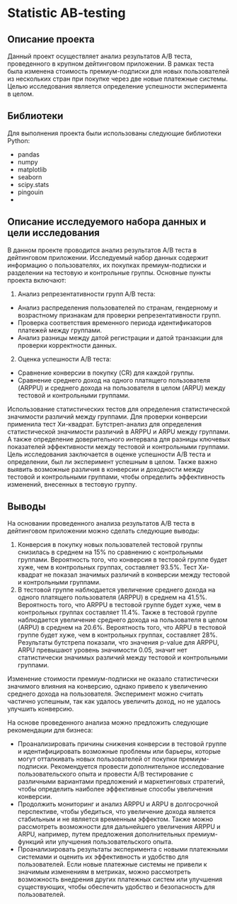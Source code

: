 # Statistic AB-testing

## Описание проекта
Данный проект осуществляет анализ результатов A/B теста, проведенного в крупном дейтинговом приложении. В рамках теста была изменена стоимость премиум-подписки для новых пользователей из нескольких стран при покупке через две новые платежные системы. Целью исследования является определение успешности эксперимента в целом.

## Библиотеки
Для выполнения проекта были использованы следующие библиотеки Python:
- pandas
- numpy
- matplotlib
- seaborn
- scipy.stats
- pingouin
- 
## Описание исследуемого набора данных и цели исследования
В данном проекте проводится анализ результатов A/B теста в дейтинговом приложении. Исследуемый набор данных содержит информацию о пользователях, их покупках премиум-подписки и разделении на тестовую и контрольные группы.
Основные пункты проекта включают:
1. Анализ репрезентативности групп A/B теста:
- Анализ распределения пользователей по странам, гендерному и возрастному признакам для проверки репрезентативности групп.
- Проверка соответствия временного периода идентификаторов платежей между группами.
- Анализ разницы между датой регистрации и датой транзакции для проверки корректности данных.
2. Оценка успешности A/B теста:
- Сравнение конверсии в покупку (CR) для каждой группы.
- Сравнение среднего доход на одного платящего пользователя (ARPPU) и среднего дохода на пользователя в целом (ARPU) между тестовой и контрольными группами.

Использование статистических тестов для определения статистической значимости различий между группами. Для проверки конверсии применила тест Хи-квадрат. Бутстреп-анализ для определения статистической значимости различий в ARPPU и ARPU между группами. А также определение доверительного интервала для разницы ключевых показателей эффективности между тестовой и контрольными группами.
Цель исследования заключается в оценке успешности A/B теста и определении, был ли эксперимент успешным в целом. Также важно выявить возможные различия в конверсии и доходности между тестовой и контрольными группами, чтобы определить эффективность изменений, внесенных в тестовую группу.

## Выводы
На основании проведенного анализа результатов A/B теста в дейтинговом приложении можно сделать следующие выводы:
1. Конверсия в покупку новых пользователей тестовой группы снизилась в среднем на 15% по сравнению с контрольными группами. Вероятность того, что конверсия в тестовой группе будет хуже, чем в контрольных группах, составляет 93.5%. Тест Хи-квадрат не показал значимых различий в конверсии между тестовой и контрольными группами.
2. В тестовой группе наблюдается увеличение среднего дохода на одного платящего пользователя (ARPPU) в среднем на 41.5%. Вероятность того, что ARPPU в тестовой группе будет хуже, чем в контрольных группах составляет 11.4%. Также в тестовой группе наблюдается увеличение среднего дохода на пользователя в целом (ARPU) в среднем на 20.6%. Вероятность того, что ARPU в тестовой группе будет хуже, чем в контрольных группах, составляет 28%. Результаты бутстрепа показали, что значения p-value для ARPPU, ARPU превышают уровень значимости 0.05, значит нет статистически значимых различий между тестовой и контрольными группами.

Изменение стоимости премиум-подписки не оказало статистически значимого влияния на конверсию, однако привело к увеличению среднего дохода на пользователя. Эксперимент можно считать частично успешным, так как удалось увеличить доход, но не удалось улучшить конверсию.

На основе проведенного анализа можно предложить следующие рекомендации для бизнеса:
- Проанализировать причины снижения конверсии в тестовой группе и идентифицировать возможные проблемы или барьеры, которые могут отталкивать новых пользователей от покупки премиум-подписки. Рекомендуется провести дополнительное исследование пользовательского опыта и провести A/B тестирование с различными вариантами предложений и маркетинговых стратегий, чтобы определить наиболее эффективные способы увеличения конверсии.
- Продолжить мониторинг и анализ ARPPU и ARPU в долгосрочной перспективе, чтобы убедиться, что увеличение дохода является стабильным и не является временным эффектом. Также можно рассмотреть возможности для дальнейшего увеличения ARPPU и ARPU, например, путем предложения дополнительных премиум-функций или улучшения пользовательского опыта.
- Проанализировать результаты эксперимента с новыми платежными системами и оценить их эффективность и удобство для пользователей. Если новые платежные системы не привели к значимым изменениям в метриках, можно рассмотреть возможность внедрения других платежных систем или улучшения существующих, чтобы обеспечить удобство и безопасность для пользователей.  

